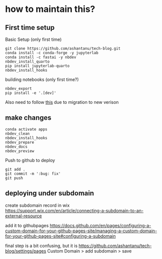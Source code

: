 # how to maintain this?

## First time setup
Basic Setup (only first time)
```
git clone https://github.com/ashantanu/tech-blog.git
conda install -c conda-forge -y jupyterlab
conda install -c fastai -y nbdev
nbdev_install_quarto
pip install jupyterlab-quarto
nbdev_install_hooks
```

building notebooks (only first time?)
```
nbdev_export
pip install -e '.[dev]'
```

Also need to follow [this](https://nbdev.fast.ai/migrating.html#edit-workflow-permissions) due to migration to new verison 

## make changes
```
conda activate apps
nbdev_clean
nbdev_install_hooks
nbdev_prepare
nbdev_docs
nbdev_preview
```

Push to github to deploy
```
git add .
git commit -m ':bug: fix'
git push
```

## deploying under subdomain
create subdomain record in wix
https://support.wix.com/en/article/connecting-a-subdomain-to-an-external-resource

add it to githubpages
https://docs.github.com/en/pages/configuring-a-custom-domain-for-your-github-pages-site/managing-a-custom-domain-for-your-github-pages-site#configuring-a-subdomain

final step is a bit confusing, but it is https://github.com/ashantanu/tech-blog/settings/pages
Custom Domain > add subdomain > save